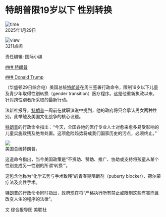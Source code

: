 # 特朗普限19岁以下 性别转换

![time](/public_v3/resources/images/time_dark.svg)  
2025年1月29日

![view](/public_v3/resources/images/eye_dark.svg)  
3211点阅

责任编辑: 国际小编

[### 特朗普](https://www.chinapress.com.my/tag/%e7%89%b9%e6%9c%97%e6%99%ae/)

[### Donald Trump](https://www.chinapress.com.my/tag/donald-trump/)

（华盛顿29日综合电）美国总统[特朗普](/tag/%e7%89%b9%e6%9c%97%e6%99%ae/)在周三签署行政命令，限制19岁以下儿童及青少年取得性别转换（gender transition）医疗程序。这是他重新执政以来，针对跨性别者所采取的最新行动。

法新社报导，[特朗普](/tag/%e7%89%b9%e6%9c%97%e6%99%ae/)一周前在就职演说中提到，他的政府将只会承认男女两种性别，此举触及美国文化战争的核心议题。

[特朗普](/tag/%e7%89%b9%e6%9c%97%e6%99%ae/)的行政命令指出：“今天，全国各地的医疗专业人士对愈来愈多易受影响的儿童实施致残及绝育处置。这项危险趋势将成我们国家历史的污点，必须终止。”

![](https://www.chinapress.com.my/wp-content/uploads/2025/01/20250130pfb32a_Trump.jpg)  
美国总统特朗普。

这道命令指出，当今美国政策是“不资助、赞助、推广、协助或支持将孩童从某个性别变成另一性别的所谓‘转换’”。

这包含他称为“化学去势与手术致残”的青春期阻断剂（puberty blocker）、荷尔蒙疗法及变性手术。

[特朗普](/tag/%e7%89%b9%e6%9c%97%e6%99%ae/)的行政命令同时指出，政府现在将“严格执行所有禁止或限制这些有害而且改变人生的程序的法律”。

文 综合报导图 美联社
